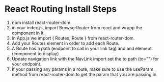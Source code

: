 # React Routing Install Steps

1. npm install react-router-dom.
2. in your index.js, import BrowserRouter from react and wrapp the <App /> component in it.
3. in App.js we import { Routes, Route } from react-router-dom.
4. Add your Routes element in order to add each Route.
5. A Route has a path (endpoint to call in your link tag) and and element (component to display)
6. Update navigation link with the NavLink import set the to path (to="") for your endpoint.
7. If your passing any params in a route, make sure to use the useParam method from react-router-dom to get the param that you are passing in.
